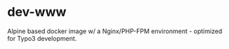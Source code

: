 # dev-www

Alpine based docker image w/ a Nginx/PHP-FPM environment - optimized for Typo3 development.